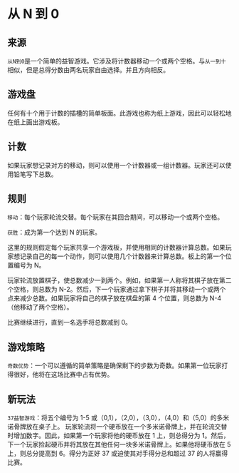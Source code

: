 # 从 N 到 0

## 来源

`从N到0`是一个简单的益智游戏。它涉及将计数器移动一个或两个空格。与`从一到十`相似，但是总得分数由两名玩家自由选择。并且方向相反。

## 游戏盘

任何有十个用于计数的插槽的简单板面。此游戏也称为纸上游戏，因此可以轻松地在纸上画出游戏板。

## 计数

如果玩家想记录对方的移动，则可以使用一个计数器或一组计数器。玩家还可以使用铅笔写下总数。

## 规则

`移动`：每个玩家轮流交替。每个玩家在其回合期间，可以移动一个或两个空格。

`获胜`：成为第一个达到 N 的玩家。

这里的规则假定每个玩家共享一个游戏板，并使用相同的计数器计算总数。如果玩家想记录自己的每一个动作，则可以使用几个计数器来计算总数。板上的第一个位置编号为 N。

玩家轮流放置棋子，使总数减少一到两个。例如，如果第一人称将其棋子放在第二个空格，则总数为 N-2。然后，下一个玩家通过拿下棋子并将其移动一个或两个点来减少总数。如果玩家将自己的棋子放在棋盘的第 4 个位置，则总数为 N-4（他移动了两个空格）。

比赛继续进行，直到一名选手将总数减到 0。

## 游戏策略

`奇数优势`：一个可以遵循的简单策略是确保剩下的步数为奇数。如果第一位玩家打得很好，他将在这场比赛中占有优势。

## 新玩法

`37益智游戏`：将五个编号为 1-5 或（0,1），（2,0），（3,0），（4,0）和（5,0）的多米诺骨牌放在桌子上。 玩家轮流将一个硬币放在一个多米诺骨牌上，并在轮流交替时增加数字。因此，如果第一个玩家将他的硬币放在 1 上，则总得分为 1。然后，下一个玩家捡起硬币并将其放在其他任何一块多米诺骨牌上。如果他将硬币放在 5 上，则总分提高到 6。得分为正好 37 或迫使其对手得分总和超过 37 的人将赢得比赛。
